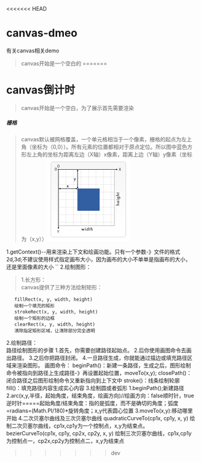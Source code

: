 <<<<<<< HEAD
# canvas-dmeo
有关canvas相关demo

> canvas开始是一个空白的
=======
# canvas倒计时

> canvas开始是一个空白，为了展示首先需要渲染

##### 栅格
> canvas默认被网格覆盖，一个单元格相当于一个像素，栅格的起点为左上角（坐标为（0,0））。所有元素的位置都相对于原点定位。所以图中蓝色方形左上角的坐标为距离左边（X轴）x像素，距离上边（Y轴）y像素（坐标为（x,y））![](img/Canvas_default_grid.png)

1.getContext()--用来渲染上下文和绘画功能。只有一个参数-》文件的格式2d,3d;不建议使用样式指定画布大小，因为画布的大小不单单是指画布的大小，还是里面像素的大小
``
2.绘制图形：
> 1.长方形：</br>
       canvas提供了三种方法绘制矩形：

       fillRect(x, y, width, height)
       绘制一个填充的矩形
       strokeRect(x, y, width, height)
       绘制一个矩形的边框
       clearRect(x, y, width, height)
       清除指定矩形区域，让清除部分完全透明
   2.绘制路径：</br>
     路径绘制图形的步骤
      1.首先，你需要创建路径起始点。
      2.后你使用画图命令去画出路径。
      3.之后你把路径封闭。
      4.一旦路径生成，你就能通过描边或填充路径区域来渲染图形。
     画图命令：
     beginPath()：新建一条路径，生成之后，图形绘制命令被指向到路径上生成路径-》再设置起始位置，moveTo(x,y);
     closePath()：闭合路径之后图形绘制命令又重新指向到上下文中
     stroke()：线条绘制轮廓
     fill()：填充路径内容生成实心内容
   3.绘制圆或者弧形
     1.beginPath();新建路径
     2.arc(x,y,半径，起始角度，结束角度，绘画方向)//绘画方向：false顺时针，true逆时针=====起始角度/结束角度：指的是弧度，而不是确切的角度；弧度=radians=(Math.PI/180)*旋转角度；x,y代表圆心位置
     3.moveTo(x,y):移动哪里开始
   4.二次贝塞尔曲线及三次贝塞尔曲线
     quadraticCurveTo(cp1x, cp1y, x, y)
     绘制二次贝塞尔曲线，cp1x,cp1y为一个控制点，x,y为结束点。
     bezierCurveTo(cp1x, cp1y, cp2x, cp2y, x, y)
     绘制三次贝塞尔曲线，cp1x,cp1y为控制点一，cp2x,cp2y为控制点二，x,y为结束点
>>>>>>> dev
